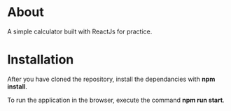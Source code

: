 # About

A simple calculator built with ReactJs for practice.

# Installation

After you have cloned the repository, install the dependancies with **npm install**.

To run the application in the browser, execute the command **npm run start**.